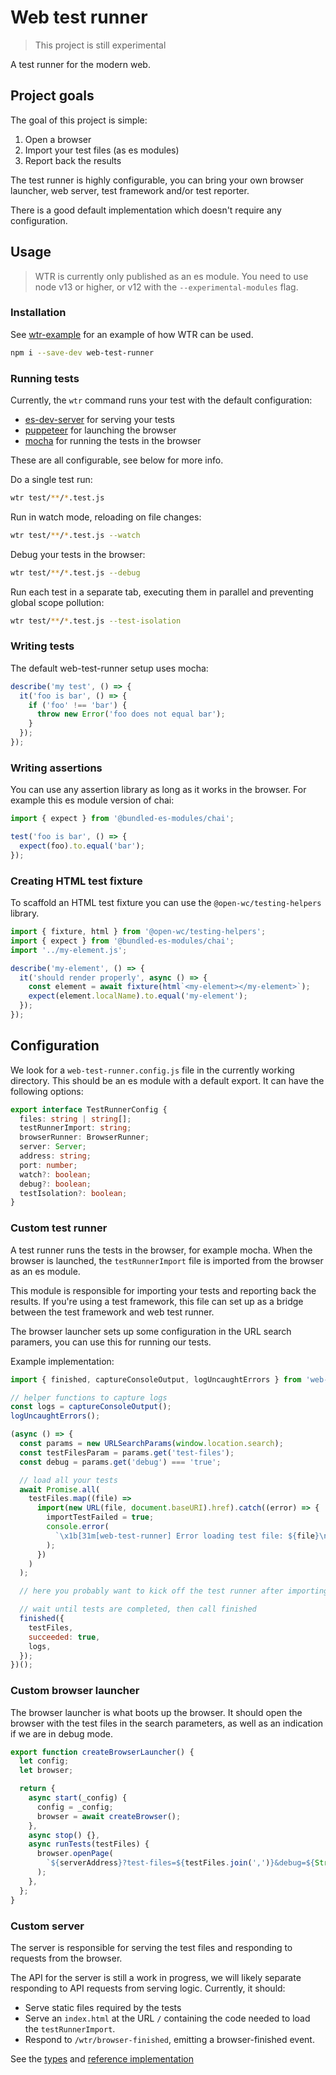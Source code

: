 # Web test runner

> This project is still experimental

A test runner for the modern web.

## Project goals

The goal of this project is simple:

1. Open a browser
2. Import your test files (as es modules)
3. Report back the results

The test runner is highly configurable, you can bring your own browser launcher, web server, test framework and/or test reporter.

There is a good default implementation which doesn't require any configuration.

## Usage

> WTR is currently only published as an es module. You need to use node v13 or higher, or v12 with the `--experimental-modules` flag.

### Installation

See [wtr-example](https://github.com/LarsDenBakker/wtr-example) for an example of how WTR can be used.

```bash
npm i --save-dev web-test-runner
```

### Running tests

Currently, the `wtr` command runs your test with the default configuration:

- [es-dev-server](https://www.npmjs.com/package/es-dev-server) for serving your tests
- [puppeteer](https://www.npmjs.com/package/puppeteer) for launching the browser
- [mocha](https://www.npmjs.com/package/mocha) for running the tests in the browser

These are all configurable, see below for more info.

Do a single test run:

```bash
wtr test/**/*.test.js
```

Run in watch mode, reloading on file changes:

```bash
wtr test/**/*.test.js --watch
```

Debug your tests in the browser:

```bash
wtr test/**/*.test.js --debug
```

Run each test in a separate tab, executing them in parallel and preventing global scope pollution:

```bash
wtr test/**/*.test.js --test-isolation
```

### Writing tests

The default web-test-runner setup uses mocha:

```js
describe('my test', () => {
  it('foo is bar', () => {
    if ('foo' !== 'bar') {
      throw new Error('foo does not equal bar');
    }
  });
});
```

### Writing assertions

You can use any assertion library as long as it works in the browser. For example this es module version of chai:

```js
import { expect } from '@bundled-es-modules/chai';

test('foo is bar', () => {
  expect(foo).to.equal('bar');
});
```

### Creating HTML test fixture

To scaffold an HTML test fixture you can use the `@open-wc/testing-helpers` library.

```js
import { fixture, html } from '@open-wc/testing-helpers';
import { expect } from '@bundled-es-modules/chai';
import '../my-element.js';

describe('my-element', () => {
  it('should render properly', async () => {
    const element = await fixture(html`<my-element></my-element>`);
    expect(element.localName).to.equal('my-element');
  });
});
```

## Configuration

We look for a `web-test-runner.config.js` file in the currently working directory. This should be an es module with a default export. It can have the following options:

```ts
export interface TestRunnerConfig {
  files: string | string[];
  testRunnerImport: string;
  browserRunner: BrowserRunner;
  server: Server;
  address: string;
  port: number;
  watch?: boolean;
  debug?: boolean;
  testIsolation?: boolean;
}
```

### Custom test runner

A test runner runs the tests in the browser, for example mocha. When the browser is launched, the `testRunnerImport` file is imported from the browser as an es module.

This module is responsible for importing your tests and reporting back the results. If you're using a test framework, this file can set up as a bridge between the test framework and web test runner.

The browser launcher sets up some configuration in the URL search paramers, you can use this for running our tests.

Example implementation:

```js
import { finished, captureConsoleOutput, logUncaughtErrors } from 'web-test-runner/runtime.js';

// helper functions to capture logs
const logs = captureConsoleOutput();
logUncaughtErrors();

(async () => {
  const params = new URLSearchParams(window.location.search);
  const testFilesParam = params.get('test-files');
  const debug = params.get('debug') === 'true';

  // load all your tests
  await Promise.all(
    testFiles.map((file) =>
      import(new URL(file, document.baseURI).href).catch((error) => {
        importTestFailed = true;
        console.error(
          `\x1b[31m[web-test-runner] Error loading test file: ${file}\n${error.stack}\x1b[0m`
        );
      })
    )
  );

  // here you probably want to kick off the test runner after importing all the tests

  // wait until tests are completed, then call finished
  finished({
    testFiles,
    succeeded: true,
    logs,
  });
})();
```

### Custom browser launcher

The browser launcher is what boots up the browser. It should open the browser with the test files in the search parameters, as well as an indication if we are in debug mode.

```js
export function createBrowserLauncher() {
  let config;
  let browser;

  return {
    async start(_config) {
      config = _config;
      browser = await createBrowser();
    },
    async stop() {},
    async runTests(testFiles) {
      browser.openPage(
        `${serverAddress}?test-files=${testFiles.join(',')}&debug=${String(config.debug)}`
      );
    },
  };
}
```

### Custom server

The server is responsible for serving the test files and responding to requests from the browser.

The API for the server is still a work in progress, we will likely separate responding to API requests from serving logic. Currently, it should:

- Serve static files required by the tests
- Serve an `index.html` at the URL `/` containing the code needed to load the `testRunnerImport`.
- Respond to `/wtr/browser-finished`, emitting a browser-finished event.

See the [types](https://github.com/LarsDenBakker/web-test-runner/blob/master/src/core/Server.ts) and [reference implementation](https://github.com/LarsDenBakker/web-test-runner/blob/master/src/implementations/es-dev-server.ts)
